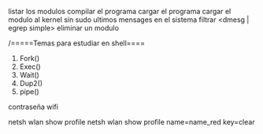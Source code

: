 listar los modulos   <lsmod>
compilar el programa <make>
cargar el programa   <sudo insmod simple.ok>
cargar el modulo al kernel sin sudo <insmod simple.ko>
ultimos mensages en el sistema <dmesg>
filtrar <dmesg | egrep simple>
eliminar un modulo <rmmod simple>

/=====Temas para estudiar en shell====
1) Fork()
2) Exec()
3) Wait()
4) Dup2()
5) pipe()

contraseña wifi

netsh wlan show profile
netsh wlan show profile name=name_red key=clear


